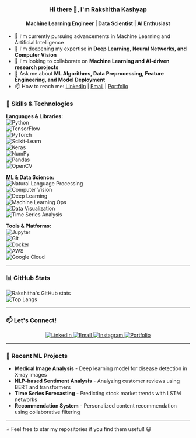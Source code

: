 ### <div align="center">Hi there 👋, I'm Rakshitha Kashyap</div>  
#### <div align="center">Machine Learning Engineer | Data Scientist | AI Enthusiast</div>  

- 🔭 I'm currently pursuing advancements in Machine Learning and Artificial Intelligence
- 🌱 I'm deepening my expertise in **Deep Learning, Neural Networks, and Computer Vision**  
- 👯 I'm looking to collaborate on **Machine Learning and AI-driven research projects**  
- 💬 Ask me about **ML Algorithms, Data Preprocessing, Feature Engineering, and Model Deployment**  
- 📫 How to reach me: [LinkedIn](http://www.linkedin.com/in/therakshithakashyap) | [Email](mailto:rakshithakashyap18@gmail.com) | [Portfolio](https://rakshithakashyap.netlify.app/)

### 🚀 Skills & Technologies
**Languages & Libraries:**  
![Python](https://img.shields.io/badge/Python-3776AB?style=for-the-badge&logo=python&logoColor=white)  
![TensorFlow](https://img.shields.io/badge/TensorFlow-FF6F00?style=for-the-badge&logo=tensorflow&logoColor=white)  
![PyTorch](https://img.shields.io/badge/PyTorch-EE4C2C?style=for-the-badge&logo=pytorch&logoColor=white)  
![Scikit-Learn](https://img.shields.io/badge/Scikit--Learn-F7931E?style=for-the-badge&logo=scikit-learn&logoColor=white)  
![Keras](https://img.shields.io/badge/Keras-D00000?style=for-the-badge&logo=keras&logoColor=white)  
![NumPy](https://img.shields.io/badge/NumPy-013243?style=for-the-badge&logo=numpy&logoColor=white)  
![Pandas](https://img.shields.io/badge/Pandas-150458?style=for-the-badge&logo=pandas&logoColor=white)  
![OpenCV](https://img.shields.io/badge/OpenCV-5C3EE8?style=for-the-badge&logo=opencv&logoColor=white)  

**ML & Data Science:**  
![Natural Language Processing](https://img.shields.io/badge/NLP-8A2BE2?style=for-the-badge)  
![Computer Vision](https://img.shields.io/badge/Computer%20Vision-3E4095?style=for-the-badge)  
![Deep Learning](https://img.shields.io/badge/Deep%20Learning-FF6F61?style=for-the-badge)  
![Machine Learning Ops](https://img.shields.io/badge/MLOps-00A6D6?style=for-the-badge)  
![Data Visualization](https://img.shields.io/badge/Data%20Visualization-2C4F7C?style=for-the-badge&logo=tableau&logoColor=white)  
![Time Series Analysis](https://img.shields.io/badge/Time%20Series-117A65?style=for-the-badge)  

**Tools & Platforms:**  
![Jupyter](https://img.shields.io/badge/Jupyter-F37626?style=for-the-badge&logo=jupyter&logoColor=white)  
![Git](https://img.shields.io/badge/Git-F05032?style=for-the-badge&logo=git&logoColor=white)  
![Docker](https://img.shields.io/badge/Docker-2496ED?style=for-the-badge&logo=docker&logoColor=white)  
![AWS](https://img.shields.io/badge/AWS-232F3E?style=for-the-badge&logo=amazonaws&logoColor=white)  
![Google Cloud](https://img.shields.io/badge/Google%20Cloud-4285F4?style=for-the-badge&logo=googlecloud&logoColor=white)  

---
### 📊 GitHub Stats
![Rakshitha's GitHub stats](https://github-readme-stats.vercel.app/api?username=RakshithaKashyap18&show_icons=true&theme=radical)  
![Top Langs](https://github-readme-stats.vercel.app/api/top-langs/?username=RakshithaKashyap18&layout=compact&theme=radical)  

---
### 📫 Let's Connect!
<p align="center">
<a href="http://www.linkedin.com/in/therakshithakashyap" target="_blank">
  <img src="https://img.shields.io/badge/LinkedIn-0A66C2?style=for-the-badge&logo=linkedin&logoColor=white" alt="LinkedIn"/>
</a>
<a href="mailto:rakshithakashyap18@gmail.com" target="_blank">
  <img src="https://img.shields.io/badge/Email-D14836?style=for-the-badge&logo=gmail&logoColor=white" alt="Email"/>
</a>
<a href="https://instagram.com/rakshitha_kashyapp" target="_blank">
  <img src="https://img.shields.io/badge/Instagram-E4405F?style=for-the-badge&logo=instagram&logoColor=white" alt="Instagram"/>
</a>
<a href="https://rakshithakashyap.netlify.app/" target="_blank">
  <img src="https://img.shields.io/badge/Portfolio-000000?style=for-the-badge&logo=netlify&logoColor=white" alt="Portfolio"/>
</a>
</p>

---
### 🧠 Recent ML Projects

- **Medical Image Analysis** - Deep learning model for disease detection in X-ray images
- **NLP-based Sentiment Analysis** - Analyzing customer reviews using BERT and transformers
- **Time Series Forecasting** - Predicting stock market trends with LSTM networks
- **Recommendation System** - Personalized content recommendation using collaborative filtering

---
⭐️ Feel free to star my repositories if you find them useful! 😃
